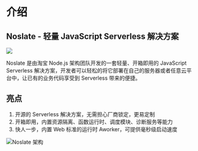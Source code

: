 # 介绍

## Noslate - 轻量 JavaScript Serverless 解决方案

![](https://user-images.githubusercontent.com/629202/186866256-4380bc8e-67f8-47a1-86a5-369fe79cbad9.png)

Noslate 是由淘宝 Node.js 架构团队开发的一套轻量、开箱即用的 JavaScript Serverless 解决方案，开发者可以轻松的将它部署在自己的服务器或者任意云平台中，让已有的业务代码享受到 Serverless 带来的便捷。

## 亮点
1. 开源的 Serverless 解决方案，无需担心厂商锁定，更易定制
2. 开箱即用，内置资源隔离、函数运行时、调度模块、诊断服务等能力
3. 快人一步，内置 Web 标准的运行时 Aworker，可提供毫秒级启动速度


![Noslate 架构](https://gw.alicdn.com/imgextra/i3/O1CN01f2WXiD1Tj24WwaZux_!!6000000002417-0-tps-6149-2674.jpg)